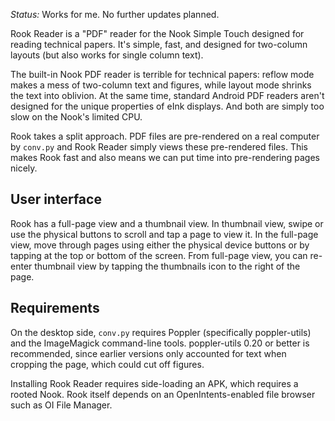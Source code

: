 *Status:* Works for me.  No further updates planned.

Rook Reader is a "PDF" reader for the Nook Simple Touch designed for
reading technical papers.  It's simple, fast, and designed for
two-column layouts (but also works for single column text).

The built-in Nook PDF reader is terrible for technical papers: reflow
mode makes a mess of two-column text and figures, while layout mode
shrinks the text into oblivion.  At the same time, standard Android
PDF readers aren't designed for the unique properties of eInk
displays.  And both are simply too slow on the Nook's limited CPU.

Rook takes a split approach.  PDF files are pre-rendered on a real
computer by `conv.py` and Rook Reader simply views these pre-rendered
files.  This makes Rook fast and also means we can put time into
pre-rendering pages nicely.

User interface
--------------

Rook has a full-page view and a thumbnail view.  In thumbnail view,
swipe or use the physical buttons to scroll and tap a page to view it.
In the full-page view, move through pages using either the physical
device buttons or by tapping at the top or bottom of the screen.  From
full-page view, you can re-enter thumbnail view by tapping the
thumbnails icon to the right of the page.

Requirements
------------

On the desktop side, `conv.py` requires Poppler (specifically
poppler-utils) and the ImageMagick command-line tools.  poppler-utils
0.20 or better is recommended, since earlier versions only accounted
for text when cropping the page, which could cut off figures.

Installing Rook Reader requires side-loading an APK, which requires a
rooted Nook.  Rook itself depends on an OpenIntents-enabled file
browser such as OI File Manager.
